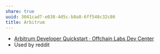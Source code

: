 ```yaml
---
share: true
uuid: 3041cad7-e038-4d5c-b8a8-6ff548c32c86
title: Arbitrum
---
```

* [Arbitrum Developer Quickstart · Offchain Labs Dev Center](https://developer.offchainlabs.com/docs/developer_quickstart)
* Used by reddit

